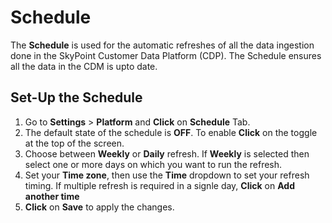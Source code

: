 # Schedule

The **Schedule** is used for the automatic refreshes of all the data ingestion done in the SkyPoint Customer Data Platform (CDP). The Schedule ensures all the data in the CDM is upto date.

## Set-Up the Schedule

1. Go to **Settings** > **Platform** and **Click** on **Schedule** Tab.
1. The default state of the schedule is **OFF**. To enable **Click** on the toggle at the top of the screen.
1. Choose between **Weekly** or **Daily** refresh. If **Weekly** is selected then select one or more days on which you want to run the refresh.
1. Set your **Time zone**, then use the **Time** dropdown to set your refresh timing. If multiple refresh is required in a signle day, **Click** on **Add another time**
1. **Click** on **Save** to apply the changes.
